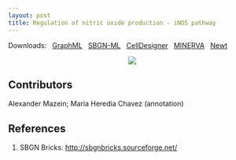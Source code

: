 ```yaml
---
layout: post
title: Regulation of nitric oxide production - iNOS pathway
---
```


Downloads: &nbsp; 
[GraphML](../downloads/F007-inos.graphml) &nbsp;
[SBGN-ML](../downloads/F007-inos-SBGNv02.sbgn) &nbsp;
[CellDesigner](../downloads/model_F007.xml) &nbsp;
[MINERVA](https://mreg.elixir-luxembourg.org/minerva/index.xhtml?id=F007) &nbsp;
[Newt](http://web.newteditor.org/?URL=https://metabolismregulation.github.io/downloads/F007-inos.sbgn) &nbsp;
<p align="middle"><a href="/inos/"><img id="image" src="/downloads/F007-inos.png"/></a></p>

## Contributors 

Alexander Mazein; Maria Heredia Chavez (annotation) 

## References

1. SBGN Bricks: http://sbgnbricks.sourceforge.net/
